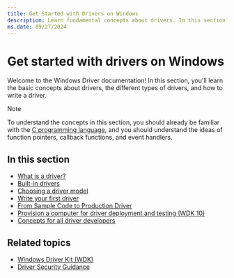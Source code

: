 ```yaml
---
title: Get Started with Drivers on Windows
description: Learn fundamental concepts about drivers. In this section, you will learn about drivers, the different types of drivers, and how to write a driver.
ms.date: 09/27/2024
---
```


# Get started with drivers on Windows

Welcome to the Windows Driver documentation! In this section, you'll learn the basic concepts about drivers, the different types of drivers, and how to write a driver.

> [!NOTE]
> To understand the concepts in this section, you should already be familiar with the [C programming language](/cpp/c-language/c-language-reference), and you should understand the ideas of function pointers, callback functions, and event handlers.

## In this section

- [What is a driver?](what-is-a-driver-.md)
- [Built-in drivers](do-you-need-to-write-a-driver-.md)
- [Choosing a driver model](choosing-a-driver-model.md)
- [Write your first driver](writing-your-first-driver.md)
- [From Sample Code to Production Driver](from-sample-code-to-production-driver.md)
- [Provision a computer for driver deployment and testing (WDK 10)](provision-a-target-computer-wdk-8-1.md)
- [Concepts for all driver developers](concepts-and-knowledge-for-all-driver-developers.md)

## Related topics

- [Windows Driver Kit (WDK)](../index.yml)
- [Driver Security Guidance](../driversecurity/index.md)

